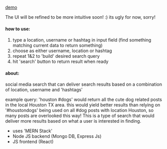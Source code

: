 [demo](https://shrouded-hollows-29446.herokuapp.com/)

The UI will be refined to be more intuitive soon! :) its ugly for now, sorry!

#### how to use:
1. type a location, username or hashtag in input field (find something matching current data to return something)
2. choose as either username, location or hashtag
3. repeat 1&2 to 'build' desired search query
3. hit 'search' button to return result when ready

#### about:

social media search that can deliver search results based on a combination of location, username and 'hashtags'

example query: 'houston #dogs' would return all the cute dog related posts in the local Houston TX area. this would yield better results than relying on '#houstondogs' being used on all #dog posts with location Houston, so many posts are overlooked this way! This is a type of search that would deliver more results based on what a user is interested in finding. 

* uses 'MERN Stack'
* Node JS backend (Mongo DB, Express Js)
* JS frontend (React)


